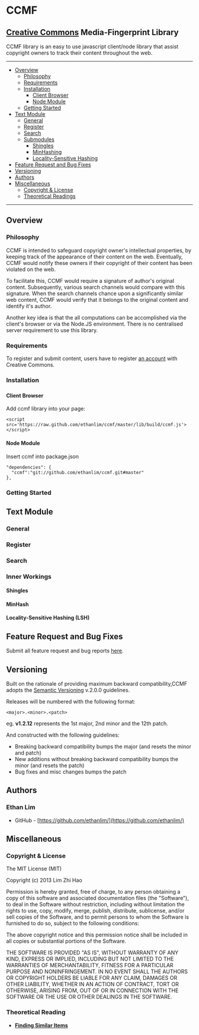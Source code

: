 CCMF
====

[Creative Commons][1] Media-Fingerprint Library
---

CCMF library is an easy to use javascript client/node library that assist copyright owners to track their content throughout the web.
* * *

*   [Overview](#overview)
    *   [Philosophy](#philosophy)
    *   [Requirements](#requirements)
    *   [Installation](#installation)  
    	* [Client Browser](#browserInstall)
    	* [Node Module](#nodeInstall)
    *   [Getting Started](#gettingStarted)
*   [Text Module](#textModule)
    *   [General](#textModule-general)
    *   [Register](#textModule-register)
    *   [Search](#textModule-search)
    * 	[Submodules](#textModule-submodules)
    	* [Shingles](#textModule-shingles)
    	* [MinHashing](#textModule-minhash)
    	* [Locality-Sensitive Hashing](#textModule-lsh)
*	[Feature Request and Bug Fixes](#feature&bugs)
*	[Versioning](#versioning)
*	[Authors](#authors)
*   [Miscellaneous](#misc)
    *   [Copyright & License](#copyright&license)
    *   [Theoretical Readings](#theoreticalReading)

[1]: http://creativecommons.org/ "Creative Commons"
[2]: http://semver.org/ "Semantic Versioning"

* * * 
<h2 id="overview">Overview</h2>

<h3 id="philosophy">Philosophy</h3>

CCMF is intended to safeguard  copyright owner's intellectual properties, by keeping track of the appearance of their content on the web. Eventually, CCMF would notify these owners if their copyright of their content has been violated on the web.

To facilitate this, CCMF would require a signature of author's original content. Subsequently, various search channels would compare with this signature. When the search channels chance upon a significantly similar web content, CCMF would verify that it belongs to the original content and identify it's author. 

Another key idea is that the all computations can be accomplished via the client's browser or via the Node.JS environment. There is no centralised server requirement to use this library.

<h3 id="requirements">Requirements</h3>

To register and submit content, users have to register [an account](http://ccmf.ethanlim.net/users/signup) with Creative Commons.

<h3 id="installation">Installation<h3>

<h4 id="browserInstall">Client Browser</h4>

Add ccmf library into your page:

	<script src='https://raw.github.com/ethanlim/ccmf/master/lib/build/ccmf.js'></script>

<h4 id="nodeInstall">Node Module</h4>

Insert ccmf into package.json

	"dependencies": {
	  "ccmf":"git://github.com/ethanlim/ccmf.git#master"
	},

<h3 id="gettingStarted">Getting Started</h3>

<h2 id="textModule">Text Module</h2>

<h3 id="textModule-general">General</h3>

<h3 id="textModule-register">Register</h3>

<h3 id="textModule-search">Search</h3>

<h3 id="textModule-submodules">Inner Workings</h3>

<h4 id="textModule-shingles">Shingles</h4>

<h4 id="textModule-minhash">MinHash</h4>

<h4 id="textModule-lsh">Locality-Sensitive Hashing (LSH)</h4>

<h2 id="feature&bugs">Feature Request and Bug Fixes</h2>

Submit all feature request and bug reports [here](https://github.com/ethanlim/ccmf/issues).

<h2 id="versioning">Versioning</h2>

Built on the rationale of providing maximum backward compatibility,CCMF adopts the [Semantic Versioning][2] v.2.0.0 guidelines.

Releases will be numbered with the following format:

`<major>.<minor>.<patch>`

eg. **v1.2.12**
represents the 1st major, 2nd minor and the 12th patch.

And constructed with the following guidelines:

- Breaking backward compatibility bumps the major (and resets the minor and patch)
- New additions without breaking backward compatibility bumps the minor (and resets the patch)
- Bug fixes and misc changes bumps the patch

<h2 id="authors">Authors</h2>

### Ethan Lim ###
- GitHub - [https://github.com/ethanlim/](https://github.com/ethanlim/)

<h2 id="misc">Miscellaneous</h2>

<h3 id="copyright&license">Copyright & License</h3>

The MIT License (MIT)

Copyright (c) 2013 Lim Zhi Hao

Permission is hereby granted, free of charge, to any person obtaining a copy
of this software and associated documentation files (the "Software"), to deal
in the Software without restriction, including without limitation the rights
to use, copy, modify, merge, publish, distribute, sublicense, and/or sell
copies of the Software, and to permit persons to whom the Software is
furnished to do so, subject to the following conditions:

The above copyright notice and this permission notice shall be included in
all copies or substantial portions of the Software.

THE SOFTWARE IS PROVIDED "AS IS", WITHOUT WARRANTY OF ANY KIND, EXPRESS OR
IMPLIED, INCLUDING BUT NOT LIMITED TO THE WARRANTIES OF MERCHANTABILITY,
FITNESS FOR A PARTICULAR PURPOSE AND NONINFRINGEMENT. IN NO EVENT SHALL THE
AUTHORS OR COPYRIGHT HOLDERS BE LIABLE FOR ANY CLAIM, DAMAGES OR OTHER
LIABILITY, WHETHER IN AN ACTION OF CONTRACT, TORT OR OTHERWISE, ARISING FROM,
OUT OF OR IN CONNECTION WITH THE SOFTWARE OR THE USE OR OTHER DEALINGS IN
THE SOFTWARE.

<h3 id="theoreticalReading">Theoretical Reading</h3> 

- **[Finding Similar Items](http://infolab.stanford.edu/~ullman/mmds.html)**
